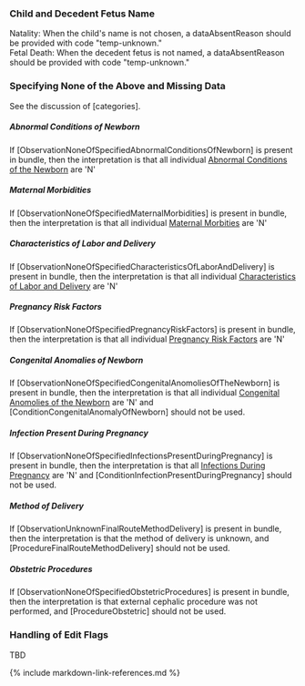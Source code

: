 ### Child and Decedent Fetus Name
Natality: When the child's name is not chosen, a dataAbsentReason should be provided with code "temp-unknown."
<br/>Fetal Death: When the decedent fetus is not named, a dataAbsentReason should be provided with code "temp-unknown."

### Specifying None of the Above and Missing Data
See the discussion of [categories].  
##### Abnormal Conditions of Newborn
If [ObservationNoneOfSpecifiedAbnormalConditionsOfNewborn] is present in bundle, then the interpretation is that all individual [Abnormal Conditions of the Newborn](artifacts.html#8) are 'N'
##### Maternal Morbidities
If [ObservationNoneOfSpecifiedMaternalMorbidities] is present in bundle, then the interpretation is that all individual [Maternal Morbities](artifacts.html#17) are 'N'
##### Characteristics of Labor and Delivery
If [ObservationNoneOfSpecifiedCharacteristicsOfLaborAndDelivery] is present in bundle, then the interpretation is that all individual  [Characteristics of Labor and Delivery](artifacts.html#10) are 'N' 
##### Pregnancy Risk Factors
If [ObservationNoneOfSpecifiedPregnancyRiskFactors] is present in bundle, then the interpretation is that all individual [Pregnancy Risk Factors](artifacts.html#16) are 'N'
##### Congenital Anomalies of Newborn
If [ObservationNoneOfSpecifiedCongenitalAnomoliesOfTheNewborn] is present in bundle, then the interpretation is that all individual [Congenital Anomolies of the Newborn](artifacts.html#9) are 'N' and [ConditionCongenitalAnomalyOfNewborn] should not be used.
##### Infection Present During Pregnancy
If [ObservationNoneOfSpecifiedInfectionsPresentDuringPregnancy] is present in bundle, then the interpretation is that all [Infections During Pregnancy](artifacts.html#12) are 'N' and [ConditionInfectionPresentDuringPregnancy] should not be used. 
##### Method of Delivery 
If [ObservationUnknownFinalRouteMethodDelivery] is present in bundle, then the interpretation is that the method of delivery is unknown, and [ProcedureFinalRouteMethodDelivery] should not be used.
##### Obstetric Procedures 
If [ObservationNoneOfSpecifiedObstetricProcedures] is present in bundle, then the interpretation is that external cephalic procedure was not performed, and [ProcedureObstetric] should not be used.

### Handling of Edit Flags
TBD

{% include markdown-link-references.md %}


